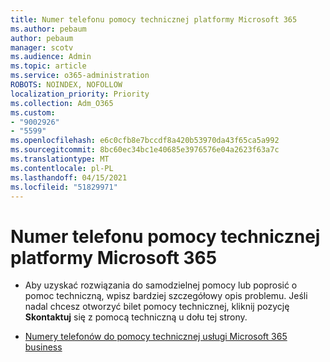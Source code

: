 ```yaml
---
title: Numer telefonu pomocy technicznej platformy Microsoft 365
ms.author: pebaum
author: pebaum
manager: scotv
ms.audience: Admin
ms.topic: article
ms.service: o365-administration
ROBOTS: NOINDEX, NOFOLLOW
localization_priority: Priority
ms.collection: Adm_O365
ms.custom:
- "9002926"
- "5599"
ms.openlocfilehash: e6c0cfb8e7bccdf8a420b53970da43f65ca5a992
ms.sourcegitcommit: 8bc60ec34bc1e40685e3976576e04a2623f63a7c
ms.translationtype: MT
ms.contentlocale: pl-PL
ms.lasthandoff: 04/15/2021
ms.locfileid: "51829971"
---
```

# <a name="microsoft-365-support-phone-number"></a>Numer telefonu pomocy technicznej platformy Microsoft 365

- Aby uzyskać rozwiązania do samodzielnej pomocy lub poprosić o pomoc techniczną, wpisz bardziej szczegółowy opis problemu.  Jeśli nadal chcesz otworzyć bilet pomocy technicznej, kliknij pozycję **Skontaktuj** się z pomocą techniczną u dołu tej strony.

- [Numery telefonów do pomocy technicznej usługi Microsoft 365 business](https://docs.microsoft.com/microsoft-365/admin/contact-support-for-business-products?view=o365-worldwide&tabs=phone)
